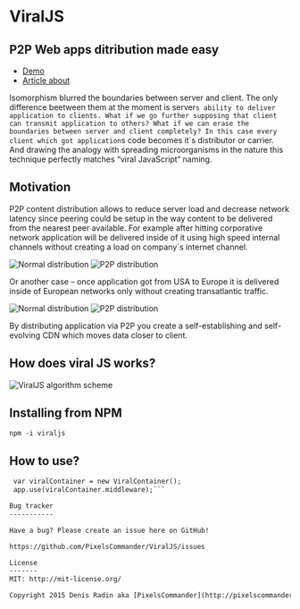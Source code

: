 ViralJS
=======

P2P Web apps ditribution made easy
----------------------------------

- [Demo](http://pixelscommander.com:3000)
- [Article about](http://pixelscommander.com/en/interactive-revolution/what-is-beyond-isomorphic/)

Isomorphism blurred the boundaries between server and client. The only difference beetween them at the moment is server`s ability to deliver application to clients. What if we go further supposing that client can transmit application to others? What if we can erase the boundaries between server and client completely? In this case every client which got application`s code becomes it`s distributor or carrier. And drawing the analogy with spreading microorganisms in the nature this technique perfectly matches “viral JavaScript“ naming.

Motivation
----------
P2P content distribution allows to reduce server load and decrease network latency since peering could be setup in the way content to be delivered from the nearest peer available. For example after hitting corporative network application will be delivered inside of it using high speed internal channels without creating a load on company`s internet channel.

![Normal distribution](https://github.com/PixelsCommander/ViralJS/blob/master/figures/normal_m.png?raw=true)
![P2P distribution](https://github.com/PixelsCommander/ViralJS/blob/master/figures/p2p_m.png?raw=true)

Or another case – once application got from USA to Europe it is delivered inside of European networks only without creating transatlantic traffic.

![Normal distribution](https://github.com/PixelsCommander/ViralJS/blob/master/figures/normal_world_m.png?raw=true)
![P2P distribution](https://github.com/PixelsCommander/ViralJS/blob/master/figures/p2p_world_m.png?raw=true)

By distributing application via P2P you create a self-establishing and self-evolving CDN which moves data closer to client.

How does viral JS works?
------------------------
![ViralJS algorithm scheme](https://github.com/PixelsCommander/ViralJS/blob/master/figures/viraljs-scheme.png?raw=true)

Installing from NPM
---
`npm -i viraljs`

How to use?
-----------

```html var ViralContainer = require('viraljs');
 var viralContainer = new ViralContainer();
 app.use(viralContainer.middleware);```

Bug tracker
-----------

Have a bug? Please create an issue here on GitHub!

https://github.com/PixelsCommander/ViralJS/issues

License
-------
MIT: http://mit-license.org/

Copyright 2015 Denis Radin aka [PixelsCommander](http://pixelscommander.com)